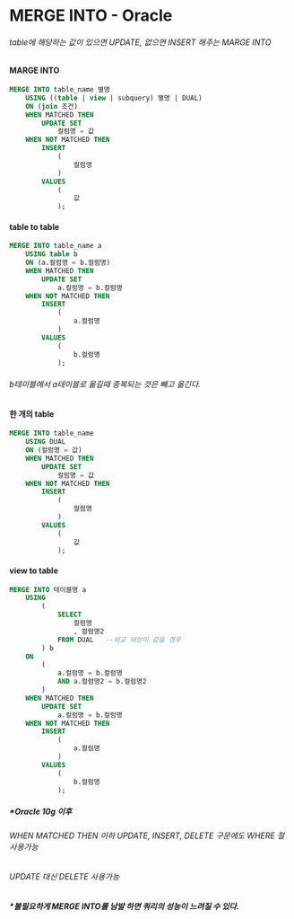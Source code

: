 # MERGE INTO - Oracle

###### table에 해당하는 값이 있으면 UPDATE,  없으면 INSERT 해주는 MARGE INTO





#### MARGE INTO

```sql
MERGE INTO table_name 별명
	USING ((table | view | subquery) 별명 | DUAL) 
	ON (join 조건)              
	WHEN MATCHED THEN 
		UPDATE SET 
			컬럼명 = 값             
	WHEN NOT MATCHED THEN 
		INSERT 
			(
            	컬럼명
        	) 
        VALUES 
        	(
            	값
        	);  
```





#### table to table

```sql
MERGE INTO table_name a
	USING table b
	ON (a.컬럼명 = b.컬럼명)
	WHEN MATCHED THEN 
		UPDATE SET 
			a.컬럼명 = b.컬럼명            
	WHEN NOT MATCHED THEN 
		INSERT 
			(
            	a.컬럼명
        	) 
        VALUES 
        	(
            	b.컬럼명
        	);  
```

###### b테이블에서 a테이블로 옮길때 중복되는 것은 빼고 옮긴다.



#### 한 개의 table

```sql
MERGE INTO table_name 
	USING DUAL 
	ON (컬럼명 = 값)
	WHEN MATCHED THEN 
		UPDATE SET 
			컬럼명 = 값
	WHEN NOT MATCHED THEN 
		INSERT 
			(
                컬럼명
            ) 
        VALUES 
        	(
                값
            );  
```





#### view to table

```sql
MERGE INTO 테이블명 a
	USING 
		(
    		SELECT 
        		컬럼명
        		, 컬럼명2
       		FROM DUAL	--비교 대상이 같을 경우
    	) b
    ON 
    	(
            a.컬럼명 = b.컬럼명
       		AND a.컬럼명2 = b.컬럼명2 
        )
    WHEN MATCHED THEN
    	UPDATE SET
    		a.컬럼명 = b.컬럼명
    WHEN NOT MATCHED THEN 
    	INSERT 
    		(
            	a.컬럼명
        	)
        VALUES 
        	(
        		b.컬럼명
        	);    	
```



##### *Oracle 10g 이후

###### 	WHEN MATCHED THEN 이하 UPDATE, INSERT, DELETE 구문에도 WHERE 절 사용가능

###### 	UPDATE 대신 DELETE 사용가능



##### *불필요하게 MERGE INTO를 남발 하면 쿼리의 성능이 느려질 수 있다.

